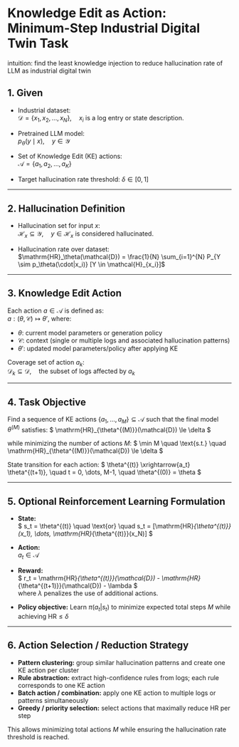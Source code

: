 # Knowledge Edit as Action: Minimum-Step Industrial Digital Twin Task

intuition: find the least knowledge injection to reduce hallucination rate of LLM as industrial digital twin
## 1. Given

- Industrial dataset:  
$\mathcal{D} = \{x_1, x_2, \dots, x_N\}, \quad x_i \text{ is a log entry or state description.}$

- Pretrained LLM model:  
$p_\theta(y \mid x), \quad y \in \mathcal{Y}$

- Set of Knowledge Edit (KE) actions:  
$\mathcal{A} = \{a_1, a_2, \dots, a_K\}$ 

- Target hallucination rate threshold: $\delta \in [0,1]$

---

## 2. Hallucination Definition

- Hallucination set for input $x$:  
$\mathcal{H}_x \subseteq \mathcal{Y}, \quad y \in \mathcal{H}_x \text{ is considered hallucinated.}$  

- Hallucination rate over dataset:  
$\mathrm{HR}_\theta(\mathcal{D}) = \frac{1}{N} \sum_{i=1}^{N} P_{Y \sim p_\theta(\cdot|x_i)} [Y \in \mathcal{H}_{x_i}]$

---

## 3. Knowledge Edit Action

Each action $a \in \mathcal{A}$ is defined as:  
$a: (\theta, \mathcal{C}) \mapsto \theta',$
where:
- $\theta$: current model parameters or generation policy  
- $\mathcal{C}$: context (single or multiple logs and associated hallucination patterns)  
- $\theta'$: updated model parameters/policy after applying KE  

Coverage set of action $a_k$:  
$\mathcal{D}_k \subseteq \mathcal{D}, \quad \text{the subset of logs affected by } a_k$

---

## 4. Task Objective

Find a sequence of KE actions $\{a_1, \dots, a_M\} \subseteq \mathcal{A}$ such that the final model $\theta^{(M)}$ satisfies:
$
\mathrm{HR}_{\theta^{(M)}}(\mathcal{D}) \le \delta
$

while minimizing the number of actions $M$:
$
\min M \quad \text{s.t.} \quad \mathrm{HR}_{\theta^{(M)}}(\mathcal{D}) \le \delta
$

State transition for each action:
$
\theta^{(t)} \xrightarrow{a_t} \theta^{(t+1)}, \quad t = 0, \dots, M-1, \quad \theta^{(0)} = \theta
$

---

## 5. Optional Reinforcement Learning Formulation

- **State:**  
$
s_t = \theta^{(t)} \quad \text{or} \quad s_t = [\mathrm{HR}_{\theta^{(t)}}(x_1), \dots, \mathrm{HR}_{\theta^{(t)}}(x_N)]
$  

- **Action:**  
$a_t \in \mathcal{A}$

- **Reward:**  
$
r_t = \mathrm{HR}_{\theta^{(t)}}(\mathcal{D}) - \mathrm{HR}_{\theta^{(t+1)}}(\mathcal{D}) - \lambda
$  
where $\lambda$ penalizes the use of additional actions.

- **Policy objective:** Learn $\pi(a_t | s_t)$ to minimize expected total steps $M$ while achieving $\mathrm{HR} \le \delta$

---

## 6. Action Selection / Reduction Strategy

- **Pattern clustering:** group similar hallucination patterns and create one KE action per cluster  
- **Rule abstraction:** extract high-confidence rules from logs; each rule corresponds to one KE action  
- **Batch action / combination:** apply one KE action to multiple logs or patterns simultaneously  
- **Greedy / priority selection:** select actions that maximally reduce HR per step

This allows minimizing total actions $M$ while ensuring the hallucination rate threshold is reached.
